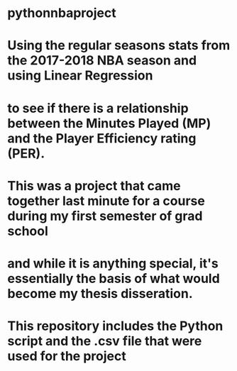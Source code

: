 # pythonnbaproject

# Using the regular seasons stats from the 2017-2018 NBA season and using Linear Regression 
# to see if there is a relationship between the Minutes Played (MP) and the Player Efficiency rating (PER).

# This was a project that came together last minute for a course during my first semester of grad school
# and while it is anything special, it's essentially the basis of what would become my thesis disseration.

# This repository includes the Python script and the .csv file that were used for the project
